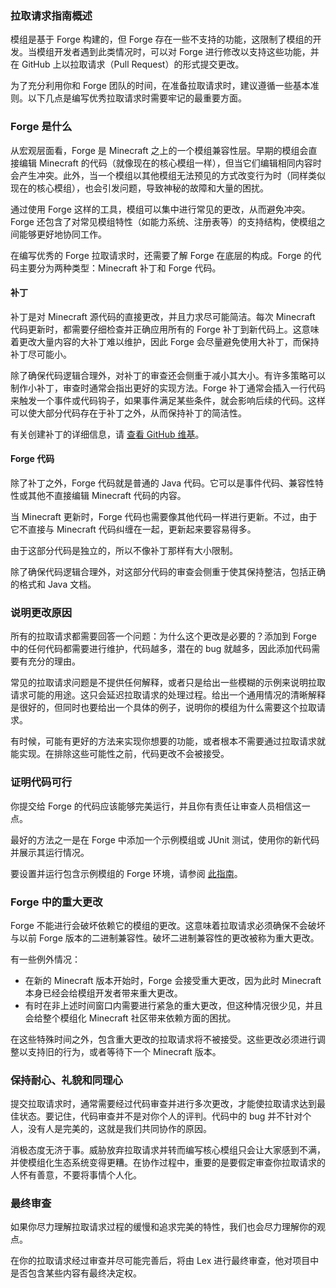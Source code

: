 ### 拉取请求指南概述
模组是基于 Forge 构建的，但 Forge 存在一些不支持的功能，这限制了模组的开发。当模组开发者遇到此类情况时，可以对 Forge 进行修改以支持这些功能，并在 GitHub 上以拉取请求（Pull Request）的形式提交更改。

为了充分利用你和 Forge 团队的时间，在准备拉取请求时，建议遵循一些基本准则。以下几点是编写优秀拉取请求时需要牢记的最重要方面。

### Forge 是什么
从宏观层面看，Forge 是 Minecraft 之上的一个模组兼容性层。早期的模组会直接编辑 Minecraft 的代码（就像现在的核心模组一样），但当它们编辑相同内容时会产生冲突。此外，当一个模组以其他模组无法预见的方式改变行为时（同样类似现在的核心模组），也会引发问题，导致神秘的故障和大量的困扰。

通过使用 Forge 这样的工具，模组可以集中进行常见的更改，从而避免冲突。Forge 还包含了对常见模组特性（如能力系统、注册表等）的支持结构，使模组之间能够更好地协同工作。

在编写优秀的 Forge 拉取请求时，还需要了解 Forge 在底层的构成。Forge 的代码主要分为两种类型：Minecraft 补丁和 Forge 代码。

#### 补丁
补丁是对 Minecraft 源代码的直接更改，并且力求尽可能简洁。每次 Minecraft 代码更新时，都需要仔细检查并正确应用所有的 Forge 补丁到新代码上。这意味着更改大量内容的大补丁难以维护，因此 Forge 会尽量避免使用大补丁，而保持补丁尽可能小。

除了确保代码逻辑合理外，对补丁的审查还会侧重于减小其大小。有许多策略可以制作小补丁，审查时通常会指出更好的实现方法。Forge 补丁通常会插入一行代码来触发一个事件或代码钩子，如果事件满足某些条件，就会影响后续的代码。这样可以使大部分代码存在于补丁之外，从而保持补丁的简洁性。

有关创建补丁的详细信息，请 [查看 GitHub 维基][patches]。

#### Forge 代码
除了补丁之外，Forge 代码就是普通的 Java 代码。它可以是事件代码、兼容性特性或其他不直接编辑 Minecraft 代码的内容。

当 Minecraft 更新时，Forge 代码也需要像其他代码一样进行更新。不过，由于它不直接与 Minecraft 代码纠缠在一起，更新起来要容易得多。

由于这部分代码是独立的，所以不像补丁那样有大小限制。

除了确保代码逻辑合理外，对这部分代码的审查会侧重于使其保持整洁，包括正确的格式和 Java 文档。

### 说明更改原因
所有的拉取请求都需要回答一个问题：为什么这个更改是必要的？添加到 Forge 中的任何代码都需要进行维护，代码越多，潜在的 bug 就越多，因此添加代码需要有充分的理由。

常见的拉取请求问题是不提供任何解释，或者只是给出一些模糊的示例来说明拉取请求可能的用途。这只会延迟拉取请求的处理过程。给出一个通用情况的清晰解释是很好的，但同时也要给出一个具体的例子，说明你的模组为什么需要这个拉取请求。

有时候，可能有更好的方法来实现你想要的功能，或者根本不需要通过拉取请求就能实现。在排除这些可能性之前，代码更改不会被接受。

### 证明代码可行
你提交给 Forge 的代码应该能够完美运行，并且你有责任让审查人员相信这一点。

最好的方法之一是在 Forge 中添加一个示例模组或 JUnit 测试，使用你的新代码并展示其运行情况。

要设置并运行包含示例模组的 Forge 环境，请参阅 [此指南][forgeenv]。

### Forge 中的重大更改
Forge 不能进行会破坏依赖它的模组的更改。这意味着拉取请求必须确保不会破坏与以前 Forge 版本的二进制兼容性。破坏二进制兼容性的更改被称为重大更改。

有一些例外情况：
- 在新的 Minecraft 版本开始时，Forge 会接受重大更改，因为此时 Minecraft 本身已经会给模组开发者带来重大更改。
- 有时在非上述时间窗口内需要进行紧急的重大更改，但这种情况很少见，并且会给整个模组化 Minecraft 社区带来依赖方面的困扰。

在这些特殊时间之外，包含重大更改的拉取请求将不被接受。这些更改必须进行调整以支持旧的行为，或者等待下一个 Minecraft 版本。

### 保持耐心、礼貌和同理心
提交拉取请求时，通常需要经过代码审查并进行多次更改，才能使拉取请求达到最佳状态。要记住，代码审查并不是对你个人的评判。代码中的 bug 并不针对个人，没有人是完美的，这就是我们共同协作的原因。

消极态度无济于事。威胁放弃拉取请求并转而编写核心模组只会让大家感到不满，并使模组化生态系统变得更糟。在协作过程中，重要的是要假定审查你拉取请求的人怀有善意，不要将事情个人化。

### 最终审查
如果你尽力理解拉取请求过程的缓慢和追求完美的特性，我们也会尽力理解你的观点。

在你的拉取请求经过审查并尽可能完善后，将由 Lex 进行最终审查，他对项目中是否包含某些内容有最终决定权。

[patches]: https://github.com/MinecraftForge/MinecraftForge/wiki/If-you-want-to-contribute-to-Forge#conventions-for-coding-patches-for-a-minecraft-class-javapatch
[forgeenv]: ./index.md
